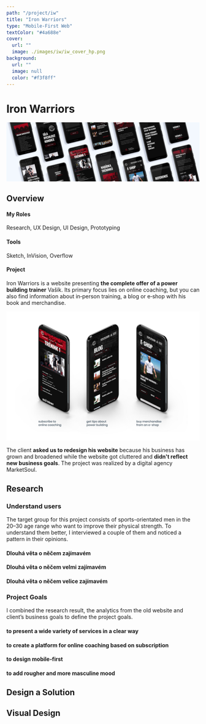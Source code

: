 ```yaml
---
path: "/project/iw"
title: "Iron Warriors"
type: "Mobile-First Web"
textColor: "#4a688e"
cover:
  url: ""
  image: ./images/iw/iw_cover_hp.png
background:
  url: ""
  image: null
  color: "#f3f8ff"
---
```


# Iron Warriors

<full-width color="#f3f8ff">

  ![Cover](./images/iw/iw_cover.jpg)

</full-width>

## Overview

<div class="row">
  <div class="column_3">
    <h4>My Roles</h4>
    <p>Research, UX&nbsp;Design, UI&nbsp;Design, Prototyping</p>
  </div>
  <div class="column_3">
    <h4>Tools</h4>
    <p>Sketch, InVision, Overflow</p>
  </div>
</div>

#### Project

Iron Warriors is a website presenting __the complete offer of a power building trainer__ Vašík. Its primary focus lies on online coaching, but you can also find information about in&#8209;person training, a blog or e&#8209;shop with his book and merchandise.

![Overview](./images/iw/iw_overview.jpg)

The client __asked us to redesign his website__ because his business has grown and broadened while the website got cluttered and __didn't reflect new business goals__. The project was realized by a digital agency MarketSoul.

<full-width color="#f3f8ff">
  <div class="inside_bg">

  ## Research

  ### Understand users
  
  The target group for this project consists of sports-orientated men in the 20–30 age range who want to improve their physical strength. To understand them better, I interviewed a couple of them and noticed a pattern in their opinions.
  
<div class="table">
  
  <div class="row">
    <div class="column_2">
      <h4>Dlouhá věta o něčem zajímavém</h4>
    </div>
    <div class="column_2">
      <h4>Dlouhá věta o něčem velmi zajímavém</h4>
    </div>
  </div>

  <div class="row">
    <div class="column_2">
      <h4>Dlouhá věta o něčem velice zajímavém</h4>
    </div>
  </div>
  
</div>

  ### Project Goals
  I combined the research result, the analytics from the old website and client’s business goals to define the project goals.
  
  <div class="table">
  
  <div class="row">
    <div class="column_2">
      <h4>to present a wide variety of services in a clear way</h4>
    </div>
    <div class="column_2">
      <h4>to create a platform for online coaching based on subscription</h4>
    </div>
  </div>

  <div class="row">
    <div class="column_2">
      <h4>to design mobile&#8209;first</h4>
    </div>
    <div class="column_2">
      <h4>to add rougher and more masculine mood</h4>
    </div>
  </div>
  
</div>
  
  </div>
</full-width>

## Design a Solution

## Visual Design
